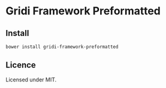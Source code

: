 # Gridi Framework Preformatted

## Install
`bower install gridi-framework-preformatted`

## Licence

Licensed under MIT.
